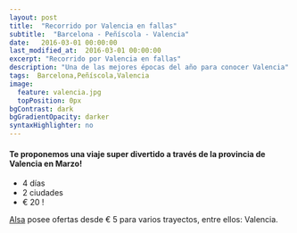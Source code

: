 ```yaml
---
layout: post
title:  "Recorrido por Valencia en fallas"
subtitle:  "Barcelona - Peñíscola - Valencia"
date:   2016-03-01 00:00:00
last_modified_at:  2016-03-01 00:00:00
excerpt: "Recorrido por Valencia en fallas"
description: "Una de las mejores épocas del año para conocer Valencia"
tags:  Barcelona,Peñíscola,Valencia
image:
  feature: valencia.jpg
  topPosition: 0px
bgContrast: dark
bgGradientOpacity: darker
syntaxHighlighter: no
---
```

#### Te proponemos una viaje super divertido a través de la provincia de Valencia en Marzo!

- 4 días
- 2 ciudades
- € 20 !

[Alsa](https://www.alsa.es/-/fallas?promotionalCode=) posee ofertas desde € 5 para varios trayectos, entre ellos: Valencia.

<div class="img img--fullContainer img--14xLeading" style="background-image: url({{ site.baseurl_routes_img }}ruta_valencia_fallas.png);"></div>
